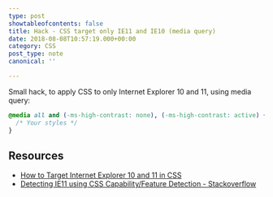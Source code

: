 ```yaml
---
type: post
showtableofcontents: false
title: Hack - CSS target only IE11 and IE10 (media query)
date: 2018-08-08T10:57:19.000+00:00
category: CSS
post_type: note
canonical: ''

---
```

Small hack, to apply CSS to only Internet Explorer 10 and 11, using media query:

```css
@media all and (-ms-high-contrast: none), (-ms-high-contrast: active) {
  /* Your styles */
}
```

## Resources

- [How to Target Internet Explorer 10 and 11 in CSS](https://philipnewcomer.net/2014/04/target-internet-explorer-10-11-css/)
- [Detecting IE11 using CSS Capability/Feature Detection - Stackoverflow](https://stackoverflow.com/questions/18907131/detecting-ie11-using-css-capability-feature-detection)